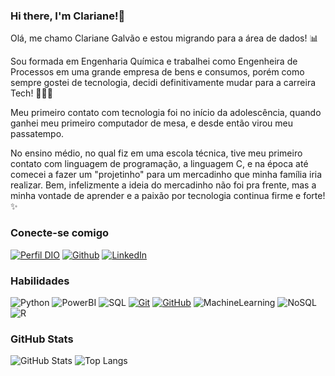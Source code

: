 ### Hi there, I'm Clariane!👋

<!--
**ClariMoon/ClariMoon** is a ✨ _special_ ✨ repository because its `README.md` (this file) appears on your GitHub profile.

Here are some ideas to get you started:

- 🔭 I’m currently working on ...
- 🌱 I’m currently learning ...
- 👯 I’m looking to collaborate on ...
- 🤔 I’m looking for help with ...
- 💬 Ask me about ...
- 📫 How to reach me: ...
- 😄 Pronouns: ...
- ⚡ Fun fact: ...
-->

Olá, me chamo Clariane Galvão e estou migrando para a área de dados! 📊

Sou formada em Engenharia Química e trabalhei como Engenheira de Processos em uma grande empresa de bens e consumos, porém como sempre gostei de tecnologia, decidi definitivamente mudar para a carreira Tech! 👩🏽‍💻

Meu primeiro contato com tecnologia foi no início da adolescência, quando ganhei meu primeiro computador de mesa, e desde então virou meu passatempo. 

No ensino médio, no qual fiz em uma escola técnica, tive meu primeiro contato com linguagem de programação, a linguagem C, e na época até comecei a fazer um "projetinho" para um mercadinho que minha família iria realizar. Bem, infelizmente a ideia do mercadinho não foi pra frente, mas a minha vontade de aprender e a  paixão por tecnologia continua firme e forte! ✨





### Conecte-se comigo

[![Perfil DIO](https://img.shields.io/badge/-Meu%20Perfil%20na%20DIO-30A3DC?style=for-the-badge)](https://www.dio.me/users/clarianegalvao)
[![Github](https://img.shields.io/badge/GitHub-000?style=for-the-badge&logo=github&logoColor=30A3DC)](https://github.com/ClariMoon)
[![LinkedIn](https://img.shields.io/badge/-LinkedIn-000?style=for-the-badge&logo=linkedin&logoColor=30A3DC)](https://www.linkedin.com/in/clariane-galv%C3%A3o-bb5a6756/)

### Habilidades

![Python](https://img.shields.io/badge/Python-000?style=for-the-badge&logo=python)
![PowerBI](https://img.shields.io/badge/PowerBI-000?style=for-the-badge&logo=powerbi)
![SQL](https://img.shields.io/badge/SQL-000?style=for-the-badge&logo=sql&logoColor=E94D5F)
[![Git](https://img.shields.io/badge/Git-000?style=for-the-badge&logo=git&logoColor=E94D5F)](https://git-scm.com/doc)
[![GitHub](https://img.shields.io/badge/GitHub-000?style=for-the-badge&logo=github&logoColor=30A3DC)](https://docs.github.com/)
![MachineLearning](https://img.shields.io/badge/MachineLearning-000?style=for-the-badge&logo=MachineLearning&logoColor=30A3DC)
![NoSQL](https://img.shields.io/badge/NoSQL-000?style=for-the-badge&logo=nosql&logoColor=30A3DC)
![R](https://img.shields.io/badge/R-000?style=for-the-badge&logo=R&logoColor=30A3DC)

### GitHub Stats

![GitHub Stats](https://github-readme-stats.vercel.app/api?username=ClariMoon&theme=transparent&bg_color=000&border_color=30A3DC&show_icons=true&icon_color=30A3DC&title_color=E94D5F&text_color=FFF)
![Top Langs](https://github-readme-stats-git-masterrstaa-rickstaa.vercel.app/api/top-langs/?username=ClariMoon&layout=compact&bg_color=000&border_color=30A3DC&title_color=E94D5F&text_color=FFF)
